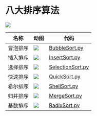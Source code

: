 # 八大排序算法

![](/images/SortingAlgorithm/八大排序算法性能.png)

| 名称 | 动图 | 代码 |
| --- | --- | --- |
| 冒泡排序 | ![](/images/SortingAlgorithm/冒泡排序.gif) | [BubbleSort.py](https://github.com/apachecn/LeetCode/blob/master/docs/Algorithm_Templates/Sort/BubbleSort.py) |
| 插入排序 | ![](/images/SortingAlgorithm/直接插入排序.gif) | [InsertSort.py](https://github.com/apachecn/LeetCode/blob/master/docs/Algorithm_Templates/Sort/InsertSort.py) |
| 选择排序 | ![](/images/SortingAlgorithm/简单选择排序.gif) | [SelectionSort.py](https://github.com/apachecn/LeetCode/blob/master/docs/Algorithm_Templates/Sort/SelectionSort.py) |
| 快速排序 | ![](/images/SortingAlgorithm/快速排序.gif) | [QuickSort.py](https://github.com/apachecn/LeetCode/blob/master/docs/Algorithm_Templates/Sort/QuickSort.py) |
| 希尔排序 | ![](/images/SortingAlgorithm/希尔排序.png) | [ShellSort.py](https://github.com/apachecn/LeetCode/blob/master/docs/Algorithm_Templates/Sort/ShellSort.py) |
| 归并排序 | ![](/images/SortingAlgorithm/归并排序.gif) | [MergeSort.py](https://github.com/apachecn/LeetCode/blob/master/docs/Algorithm_Templates/Sort/MergeSort.py) |
| 基数排序 | ![](/images/SortingAlgorithm/基数排序.gif) | [RadixSort.py](https://github.com/apachecn/LeetCode/blob/master/docs/Algorithm_Templates/Sort/RadixSort.py) |
